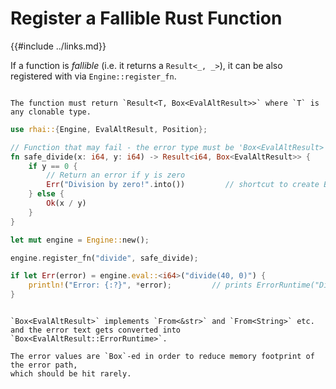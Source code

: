 Register a Fallible Rust Function
=================================

{{#include ../links.md}}

If a function is _fallible_ (i.e. it returns a `Result<_, _>`), it can be also registered with via
`Engine::register_fn`.

```admonish warning.small "Return type"

The function must return `Result<T, Box<EvalAltResult>>` where `T` is any clonable type.
```

```rust
use rhai::{Engine, EvalAltResult, Position};

// Function that may fail - the error type must be 'Box<EvalAltResult>'
fn safe_divide(x: i64, y: i64) -> Result<i64, Box<EvalAltResult>> {
    if y == 0 {
        // Return an error if y is zero
        Err("Division by zero!".into())         // shortcut to create Box<EvalAltResult::ErrorRuntime>
    } else {
        Ok(x / y)
    }
}

let mut engine = Engine::new();

engine.register_fn("divide", safe_divide);

if let Err(error) = engine.eval::<i64>("divide(40, 0)") {
    println!("Error: {:?}", *error);         // prints ErrorRuntime("Division by zero detected!", (1, 1)")
}
```


~~~admonish tip.small "Tip: Create a `Box<EvalAltResult>`"

`Box<EvalAltResult>` implements `From<&str>` and `From<String>` etc.
and the error text gets converted into `Box<EvalAltResult::ErrorRuntime>`.

The error values are `Box`-ed in order to reduce memory footprint of the error path,
which should be hit rarely.
~~~
